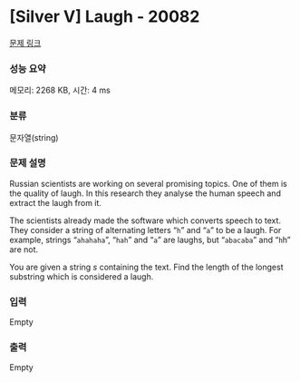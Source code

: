# [Silver V] Laugh - 20082 

[문제 링크](https://www.acmicpc.net/problem/20082) 

### 성능 요약

메모리: 2268 KB, 시간: 4 ms

### 분류

문자열(string)

### 문제 설명

<p>Russian scientists are working on several promising topics. One of them is the quality of laugh. In this research they analyse the human speech and extract the laugh from it.</p>

<p>The scientists already made the software which converts speech to text. They consider a string of alternating letters “<code>h</code>” and “<code>a</code>” to be a laugh. For example, strings “<code>ahahaha</code>”, “<code>hah</code>” and “<code>a</code>” are laughs, but “<code>abacaba</code>” and “<code>h</code>h” are not.</p>

<p>You are given a string <em>s</em> containing the text. Find the length of the longest substring which is considered a laugh.</p>

### 입력 

 Empty

### 출력 

 Empty

